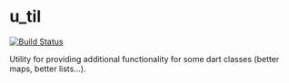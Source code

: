u_til
=====
[![Build Status](https://drone.io/github.com/Adracus/u_til/status.png)](https://drone.io/github.com/Adracus/u_til/latest)

Utility for providing additional functionality for some dart classes (better maps, better lists...).
